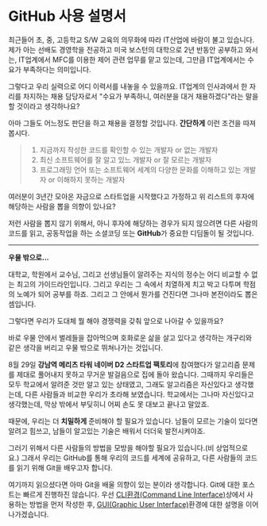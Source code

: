 GitHub 사용 설명서
=================

최근들어 초, 중, 고등학교 S/W 교육의 의무화에 따라 IT산업에 바람이 불고 있습니다. 제가 아는 선배도 경영학을 전공하고 미국 보스턴의 대학으로 2년 반동안 공부하고 와서는, IT업계에서 MFC를 이용한 제어 관련 업무를 맡고 있는데, 그만큼 IT업계에서는 수요가 부족하다는 의미입니다.

그렇다고 우리 실력으로 어디 이력서를 내놓을 수 있을까요. IT업계의 인사과에서 한 자리를 차지하는 채용 담당자로서 "수요가 부족하니, 여러분을 대거 채용하겠다"라는 말을 할 것이라고 생각하나요?

아마 그들도 어느정도 판단을 하고 채용을 결정할 것입니다. **간단하게** 이런 조건을 따져 봅시다.

>1. 지금까지 작성한 코드를 확인할 수 있는 개발자 or 없는 개발자
>2. 최신 소프트웨어를 잘 알고 있느 개발자 or 잘 모르는 개발자
>3. 프로그래밍 언어 또는 소프트웨어 세계의 다양한 문화를 이해하고 있는 개발자 or 이해하지 못하는 개발자

여러분이 3년간 모아온 자금으로 스타트업을 시작했다고 가정하고 위 리스트의 후자에 해당하는 사람을 뽑을 의향이 있나요?

저런 사람을 뽑지 않기 위해서, 아니 후자에 해당하는 경우가 되지 않으려면 다른 사람의 코드를 읽고, 공동작업을 하는 소셜코딩 또는 **GitHub**가 중요한 디딤돌이 될 것입니다.

---
**우물 밖으로...**

대학교, 학원에서 교수님, 그리고 선생님들이 알려주는 지식의 정수는 어디 비교할 수 없는 최고의 가이드라인입니다. 그리고 우리는 그 속에서 치열하게 치고 박고 다투며 학점의 노예가 되어 공부를 하죠. 그리고 그 안에서 뭔가를 건진다면 그나마 본전이라도 뽑은 셈입니다.

그렇다면 우리가 도대체 뭘 해야 경쟁력을 갖춰 앞으로 나아갈 수 있을까요?

바로 우물 안에서 벌레들을 잡아먹으며 호화로운 삶을 살고 있다고 생각하는 개구리와 같은 생각을 버리고 우물 밖으로 뛰쳐나가는 것입니다.

8월 29일 **강남역 메리츠 타워 네이버 D2 스타트업 팩토리**에 참여했다가 알고리즘 문제를 제대로 풀어내지 못하고 무거운 발걸음으로 집에 돌아 왔습니다. 그때까지 우리들은 모두 학교에서 알려준 것만 알고 있는 상태였고, 그래도 알고리즘은 자신있다고 생각했는데, 다른 사람들과 비교한 우리가 초라해 보였습니다. 학교에서는 그나마 자신있다고 생각했는데, 막상 밖에서 부딪히니 어찌 손도 못 대보고 끝나고 말았죠.

때문에, 우리는 더 **치밀하게** 준비해야 할 필요가 있습니다.
남들이 모르는 기술이 있다면 알려고 힘쓰고, 남들이 알고있는 기술은 배워서 더더욱 발전시켜야죠.

그러기 위해서 다른 사람들의 방법을 모방을 해야할 필요가 있습니다.(비 상업적으로요.) 그래서 우리는 GitHub를 통해 우리의 코드를 세계에 공유하고, 다른 사람들의 코드를 읽기 위해 Git을 배우고자 합니다.

여기까지 읽으셨다면 아마 Git을 배울 의향이 있는 분이라 생각합니다.
Git에 대한 포스트는 빠르게 진행하진 않습니다.
우선 [CLI환경(Command Line Interface)](https://ko.wikipedia.org/wiki/%EB%AA%85%EB%A0%B9_%EC%A4%84_%EC%9D%B8%ED%84%B0%ED%8E%98%EC%9D%B4%EC%8A%A4)상에서  사용하는 방법을 먼저 작성한 후, [GUI(Graphic User Interface)](https://ko.wikipedia.org/wiki/%EA%B7%B8%EB%9E%98%ED%94%BD_%EC%82%AC%EC%9A%A9%EC%9E%90_%EC%9D%B8%ED%84%B0%ED%8E%98%EC%9D%B4%EC%8A%A4)환경에 대한 설명을 이어나가겠습니다.
